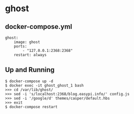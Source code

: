 ghost
=====

## docker-compose.yml

```
ghost:
    image: ghost
    ports:
        - "127.0.0.1:2368:2368"
    restart: always
```

## Up and Running

```
$ docker-compose up -d
$ docker exec -it ghost_ghost_1 bash
>>> cd /var/lib/ghost/
>>> sed -i 's/localhost:2368/blog.easypi.info/' config.js
>>> sed -i '/google/d' themes/casper/default.hbs
>>> exit
$ docker-compose restart
```
